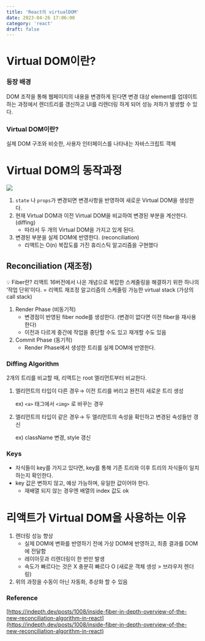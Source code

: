 ```yaml
---
title: 'React의 virtualDOM'
date: 2023-04-26 17:06:00
category: 'react'
draft: false
---
```


# Virtual DOM이란?

### 등장 배경

DOM 조작을 통해 웹페이지의 내용을 변경하게 된다면 변경 대상 element를 업데이트하는 과정에서 렌더트리를 갱신하고 UI를 리렌더링 하게 되어 성능 저하가 발생할 수 있다.

### Virtual DOM이란?

실제 DOM 구조와 비슷한, 사용자 인터페이스를 나타내는 자바스크립트 객체

# Virtual DOM의 동작과정

![](https://i.imgur.com/PIFVCYP.png)

1. `state` 나 `props`가 변경되면 변경사항을 반영하여 새로운 Virtual DOM을 생성한다.
2. 현재 Virtual DOM과 이전 Virtual DOM을 비교하여 변경된 부분을 계산한다. (diffing)
   - 따라서 두 개의 Virtual DOM을 가지고 있게 된다.
3. 변경된 부분을 실제 DOM에 반영한다. (reconciliation)
   - 리액트는 O(n) 복잡도를 가진 휴리스틱 알고리즘을 구현했다

## Reconciliation (재조정)

<aside>
💡 Fiber란?
리액트 16버전에서 나온 개념으로 복잡한 스케줄링을 해결하기 위한 하나의 ‘작업 단위’이다. = 리액트 재조정 알고리즘의 스케줄링 가능한 virtual stack (가상의 call stack)

</aside>

1. Render Phase (비동기적)
   - 변경점이 반영된 fiber node를 생성한다. (변경이 없다면 이전 fiber을 재사용한다)
   - 이전과 다르게 중간에 작업을 중단할 수도 있고 재개할 수도 있음
2. Commit Phase (동기적)
   - Render Phase에서 생성한 트리를 실제 DOM에 반영한다.

### Diffing Algorithm

2개의 트리를 비교할 때, 리액트는 root 엘리먼트부터 비교한다.

1. 엘리먼트의 타입이 다른 경우→ 이전 트리를 버리고 완전히 새로운 트리 생성

   ex) `<a>` 태그에서 `<img>` 로 바꾸는 경우

2. 엘리먼트의 타입이 같은 경우→ 두 엘리먼트의 속성을 확인하고 변경된 속성들만 갱신

   ex) className 변경, style 갱신

### Keys

- 자식들이 key를 가지고 있다면, key를 통해 기존 트리와 이후 트리의 자식들이 일치하는지 확인한다.
- key 값은 변하지 않고, 예상 가능하며, 유일한 값이어야 한다.
  - 재배열 되지 않는 경우엔 배열의 index 값도 ok

# 리액트가 Virtual DOM을 사용하는 이유

1. 렌더링 성능 향상
   - 실제 DOM에 변화를 반영하기 전에 가상 DOM에 반영하고, 최종 결과를 DOM에 전달함
   - 레이아웃과 리렌더링이 한 번만 발생
   - 속도가 빠르다는 것은 X 충분히 빠르다 O (새로운 객체 생성 > 브라우저 렌더링)
2. 위의 과정을 수동이 아닌 자동화, 추상화 할 수 있음

### Reference

[https://indepth.dev/posts/1008/inside-fiber-in-depth-overview-of-the-new-reconciliation-algorithm-in-react](https://indepth.dev/posts/1008/inside-fiber-in-depth-overview-of-the-new-reconciliation-algorithm-in-react)
